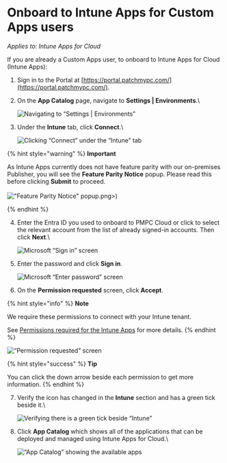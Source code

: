 # Onboard to Intune Apps for Custom Apps users

_Applies to: Intune Apps for Cloud_

If you are already a Custom Apps user, to onboard to Intune Apps for Cloud (Intune Apps):

1. Sign in to the Portal at [https://portal.patchmypc.com/](https://portal.patchmypc.com/).
2.  On the **App Catalog** page, navigate to **Settings | Environments**.\


    ![Navigating to “Settings | Environments”](/_images/image%20%281748%29.png "Navigating to \"Settings | Environments\"")


3.  Under the **Intune** tab, click **Connect**.\


    ![Clicking “Connect” under the “Intune” tab](/_images/image%20%281749%29.png "Clicking \"Connect\" under the \"Intune\" tab")

{% hint style="warning" %}
**Important**

As Intune Apps currently does not have feature parity with our on-premises Publisher, you will see the **Feature Parity Notice** popup. Please read this before clicking **Submit** to proceed.\
\
!["Feature Parity Notice" popup](/_images/image%20%281750).png>)


{% endhint %}

4.  Enter the Entra ID you used to onboard to PMPC Cloud or click to select the relevant account from the list of already signed-in accounts. Then click **Next**.\


    ![Microsoft “Sign in” screen](/_images/image%20%281472%29.png "Microsoft \"Sign in\" screen")


5.  Enter the password and click **Sign in**.



    ![Microsoft “Enter password” screen](/_images/image%20%281473%29.png "Microsoft \"Enter password\" screen")


6. On the **Permission requested** screen, click **Accept**.

{% hint style="info" %}
**Note**

We require these permissions to connect with your Intune tenant.

See [Permissions required for the Intune Apps](../../cloud-reference/cloud-permissions-reference/permissions-required-for-intune-apps.md) for more details.
{% endhint %}

![“Permission requested” screen](/_images/image%20%281474%29.png "\"Permission requested\" screen")

{% hint style="success" %}
**Tip**

You can click the down arrow beside each permission to get more information.
{% endhint %}

7.  Verify the icon has changed in the **Intune** section and has a green tick beside it.\


    ![Verifying there is a green tick beside “Intune”](/_images/image%20%281751%29.png "Verifying there is a green tick beside \"Intune\"")


8.  Click **App Catalog** which shows all of the applications that can be deployed and managed using Intune Apps for Cloud.\


    ![“App Catalog” showing the available apps](/_images/image%20%281752%29.png "\"App Catalog\" showing the available apps")
